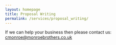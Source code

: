 ```yaml
---
layout: homepage
title: Proposal Writing
permalink: /services/proposal_writing/
---
```



If we can help your business then please contact us: [cmonroe@monroebrothers.co.uk](cmonroe@monroebrothers.co.uk)

